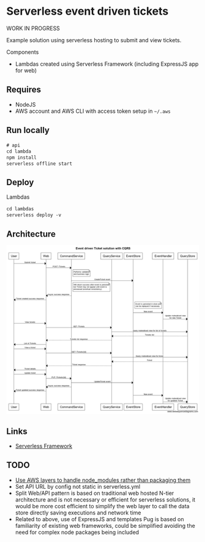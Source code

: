 # Serverless event driven tickets

WORK IN PROGRESS

Example solution using serverless hosting to submit and view tickets.

Components
* Lambdas created using Serverless Framework (including ExpressJS app for web)

## Requires

* NodeJS
* AWS account and AWS CLI with access token setup in `~/.aws`

## Run locally

```
# api
cd lambda
npm install
serverless offline start
```

## Deploy

Lambdas
```
cd lambdas
serverless deploy -v
```

## Architecture

![Sequence diagram](https://github.com/stevenalexander/serverless-event-driven-tickets/raw/master/docs/images/websequencediagrams-event-driven-ticket-solution-with-cqrs.png "Sequence diagram")

<!--- websequencediagrams.com with double dashes replaced with 00
title Event driven Ticket solution with CQRS

participant User
participant Web
participant CommandService
participant QueryService
participant EventStore
participant EventHandler
participant QueryStore

User->Web: Submit ticket
Web->CommandService: POST /Tickets
note right of CommandService: Performs validation\nand business logic
CommandService->EventStore: CreateTicket event
note right of CommandService: Will return success after event is persisted\nbut Ticket may not appear until event is\nprocessed (eventual consistency)
CommandService00>Web: Async success response
Web00>User: Ticket created success response
note right of EventStore: Event is persisted in store and\ncan be replayed if necessary
EventStore->EventHandler: New event
EventHandler->QueryStore: Update materalised view\nfor new Ticket

User->Web: View tickets
Web->QueryService: GET /Tickets
QueryService->QueryStore: Query materalised view for list of tickets
QueryStore00>QueryService: Tickets list
QueryService00>Web: Tickets list response
Web->User: List of Tickets

User->Web: View a ticket
Web->QueryService: GET /Tickets/{id}
QueryService->QueryStore: Query materalised view for ticket
QueryStore00>QueryService: Ticket
QueryService00>Web: Ticket response
Web->User: Ticket details

User->Web: Update ticket
Web->CommandService: PUT /Tickets/{id}
CommandService->EventStore: UpdateTicket event
CommandService00>Web: Async success response
Web00>User: Ticket updated success response
EventStore->EventHandler: New event
EventHandler->QueryStore: Update materalised view\nfor updated Ticket

--->

## Links

* [Serverless Framework](https://github.com/serverless/serverless#readme)

## TODO

* [Use AWS layers to handle node_modules rather than packaging them](https://medium.com/the-apps-team/how-to-add-nodejs-library-dependencies-in-a-aws-lambda-layer-with-serverless-framework-d774cb867197)
* Set API URL by config not static in serverless.yml
* Split Web/API pattern is based on traditional web hosted N-tier architecture and is not necessary or efficient for serverless solutions, it would be more cost efficient to simplify the web layer to call the data store directly saving executions and network time
* Related to above, use of ExpressJS and templates Pug is based on familiarity of existing web frameworks, could be simplified avoiding the need for complex node packages being included